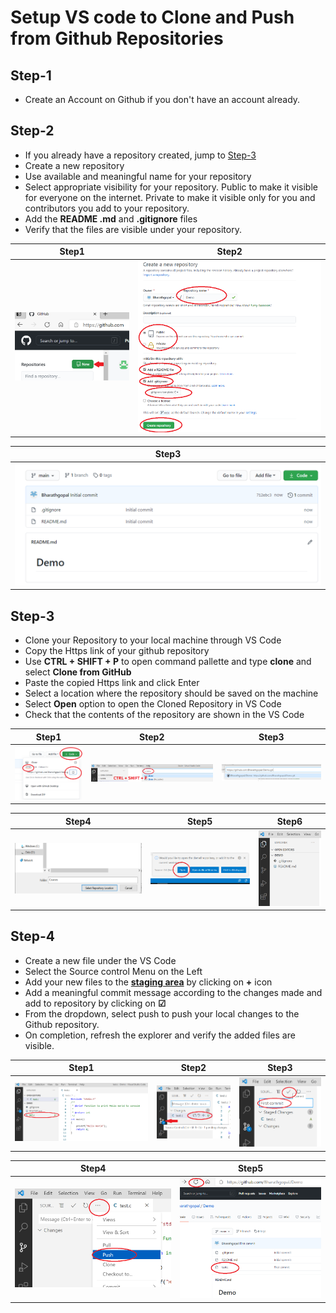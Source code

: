 # Setup VS code to Clone and Push from Github Repositories
## Step-1
* Create an Account on Github if you don't have an account already.

## Step-2
* If you already have a repository created, jump to [Step-3](#step-3)
* Create a new repository
* Use available and meaningful name for your repository
* Select appropriate visibility for your repository. Public to make it visible for everyone on the internet. Private to make it visible only for you and contributors you add to your repository.
* Add the **README .md** and **.gitignore** files
* Verify that the files are visible under your repository.

|Step1|Step2|
|:--:|:--:|
|![New_repo](images/New_repo.png)|![New_repo2](images/New_repo2.png)|

|Step3|
|:--:|
|![New_repo3](images/New_repo3.png)|

## Step-3
* Clone your Repository to your local machine through VS Code
* Copy the Https link of your github repository
* Use **CTRL + SHIFT + P** to open command pallette and type **clone** and select **Clone from GitHub**
* Paste the copied Https link and click Enter
* Select a location where the repository should be saved on the machine
* Select **Open** option to open the Cloned Repository in VS Code
* Check that the contents of the repository are shown in the VS Code

|Step1|Step2|Step3|
|:--:|:--:|:--:|
|![Clone1](images/clone2.png)|![Clone2](images/clone1.png)|![Clone3](images/clone3.png)|

|Step4|Step5|Step6|
|:--:|:--:|:--:|
|![Clone4](images/clone4.png)|![Clone5](images/clone5.png)|![Clone6](images/clone6.png)|

## Step-4
* Create a new file under the VS Code
* Select the Source control Menu on the Left 
* Add your new files to the [**staging area**](https://git-scm.com/about/staging-area#:~:text=Staging%20Area%20Unlike%20the%20other%20systems%2C%20Git%20has,be%20formatted%20and%20reviewed%20before%20completing%20the%20commit.) by clicking on **+** icon
* Add a meaningful commit message according to the changes made and add to repository by clicking on **&#x2611;**
* From the dropdown, select push to push your local changes to the Github repository.
* On completion, refresh the explorer and verify the added files are visible.

|Step1|Step2|Step3|
|:--:|:--:|:--:|
|![Commit1](images/commit1.png)|![Commit2](images/commit2.png)|![Commit1](images/commit3.png)|


|Step4|Step5|
|:--:|:--:|
|![Commit4](images/commit4.png)|![Commit5](images/commit5.png)|
